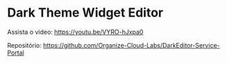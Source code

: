# Dark Theme Widget Editor

Assista o video: https://youtu.be/VYRO-hJxpa0

Repositório: https://github.com/Organize-Cloud-Labs/DarkEditor-Service-Portal
